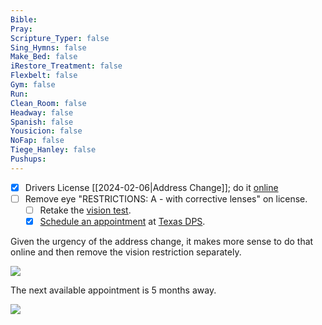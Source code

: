 ```yaml
---
Bible: 
Pray: 
Scripture_Typer: false
Sing_Hymns: false
Make_Bed: false
iRestore_Treatment: false
Flexbelt: false
Gym: false
Run: 
Clean_Room: false
Headway: false
Spanish: false
Yousicion: false
NoFap: false
Tiege_Hanley: false
Pushups:
---
```

- [x] Drivers License [[2024-02-06|Address Change]]; do it [online](https://txapps.texas.gov/tolapp/txdl/?utm_source=texasgov&utm_medium=drivers_COA&utm_campaign=drivers_2019)
- [ ] Remove eye "RESTRICTIONS: A - with corrective lenses" on license.
	- [ ] Retake the [vision test](https://www.eyecenteroftexas.com/wp-content/uploads/Drivers_license_changes_after_LASIK_SX.pdf).
	- [x] [Schedule an appointment](https://public.txdpsscheduler.com/) at [Texas DPS](https://www.dps.texas.gov/section/driver-license/driver-license-services-appointments).

Given the urgency of the address change, it makes more sense to do that online and then remove the vision restriction separately.

![](https://i.imgur.com/qJmE7ug.png)


The next available appointment is 5 months away.

![](https://i.imgur.com/4jCObEU.png)
